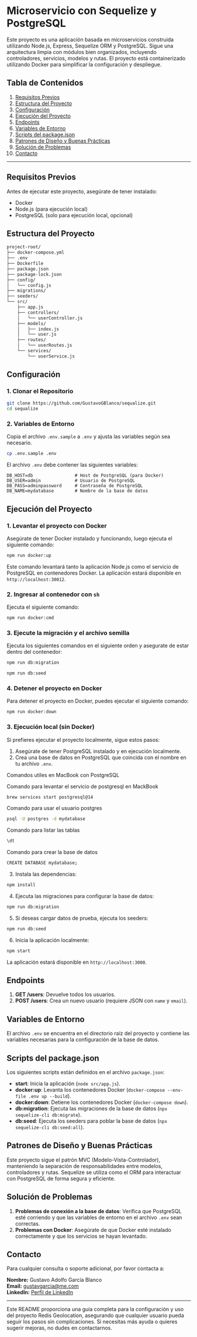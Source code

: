 
# Microservicio con Sequelize y PostgreSQL

Este proyecto es una aplicación basada en microservicios construida utilizando Node.js, Express, Sequelize ORM y PostgreSQL. Sigue una arquitectura limpia con módulos bien organizados, incluyendo controladores, servicios, modelos y rutas. El proyecto está containerizado utilizando Docker para simplificar la configuración y despliegue.

## Tabla de Contenidos

1. [Requisitos Previos](#requisitos-previos)
2. [Estructura del Proyecto](#estructura-del-proyecto)
3. [Configuración](#configuración)
4. [Ejecución del Proyecto](#ejecución-del-proyecto)
5. [Endpoints](#endpoints)
6. [Variables de Entorno](#variables-de-entorno)
7. [Scripts del package.json](#scripts-del-package-json)
8. [Patrones de Diseño y Buenas Prácticas](#patrones-de-diseño-y-buenas-prácticas)
9. [Solución de Problemas](#solución-de-problemas)
10. [Contacto](#contacto)

---

## Requisitos Previos

Antes de ejecutar este proyecto, asegúrate de tener instalado:

- Docker
- Node.js (para ejecución local)
- PostgreSQL (solo para ejecución local, opcional)

## Estructura del Proyecto

```bash
project-root/
├── docker-compose.yml
├── .env
├── Dockerfile
├── package.json
├── package-lock.json
├── config/
│   └── config.js
├── migrations/
├── seeders/
└── src/
    ├── app.js
    ├── controllers/
    │   └── userController.js
    ├── models/
    │   ├── index.js
    │   └── user.js
    ├── routes/
    │   └── userRoutes.js
    └── services/
        └── userService.js
```

## Configuración

### 1. Clonar el Repositorio

```bash
git clone https://github.com/GustavoGBlanco/sequalize.git
cd sequalize
```

### 2. Variables de Entorno

Copia el archivo `.env.sample` a `.env` y ajusta las variables según sea necesario.

```bash
cp .env.sample .env
```

El archivo `.env` debe contener las siguientes variables:

```env
DB_HOST=db                # Host de PostgreSQL (para Docker)
DB_USER=admin             # Usuario de PostgreSQL
DB_PASS=adminpassword     # Contraseña de PostgreSQL
DB_NAME=mydatabase        # Nombre de la base de datos
```

## Ejecución del Proyecto

### 1. Levantar el proyecto con Docker

Asegúrate de tener Docker instalado y funcionando, luego ejecuta el siguiente comando:

```bash
npm run docker:up
```

Este comando levantará tanto la aplicación Node.js como el servicio de PostgreSQL en contenedores Docker. La aplicación estará disponible en `http://localhost:30012`.

### 2. Ingresar al contenedor con `sh`

Ejecuta el siguiente comando:

```bash
npm run docker:cmd
```
### 3. Ejecute la migración y el archivo semilla

Ejecuta los siguientes comandos en el siguiente orden y asegurate de estar dentro del contenedor:

```bash
npm run db:migration
```
```bash
npm run db:seed
```

### 4. Detener el proyecto en Docker

Para detener el proyecto en Docker, puedes ejecutar el siguiente comando:

```bash
npm run docker:down
```

### 3. Ejecución local (sin Docker)

Si prefieres ejecutar el proyecto localmente, sigue estos pasos:

1. Asegúrate de tener PostgreSQL instalado y en ejecución localmente.
2. Crea una base de datos en PostgreSQL que coincida con el nombre en tu archivo `.env`.

Comandos utiles en MacBook con PostgreSQL

Comando para levantar el servicio de postgresql en MackBook

```bash
brew services start postgresql@14
```

Comando para usar el usuario postgres 

```bash
psql -U postgres -d mydatabase
```

Comando para listar las tablas

```bash
\dt
```

Comando para crear la base de datos
```bash
CREATE DATABASE mydatabase;
```
   
3. Instala las dependencias:

```bash
npm install
```

4. Ejecuta las migraciones para configurar la base de datos:

```bash
npm run db:migration
```

5. Si deseas cargar datos de prueba, ejecuta los seeders:

```bash
npm run db:seed
```

6. Inicia la aplicación localmente:

```bash
npm start
```

La aplicación estará disponible en `http://localhost:3000`.

## Endpoints

1. **GET /users**: Devuelve todos los usuarios.
2. **POST /users**: Crea un nuevo usuario (requiere JSON con `name` y `email`).

## Variables de Entorno

El archivo `.env` se encuentra en el directorio raíz del proyecto y contiene las variables necesarias para la configuración de la base de datos.

## Scripts del package.json

Los siguientes scripts están definidos en el archivo `package.json`:

- **start**: Inicia la aplicación (`node src/app.js`).
- **docker:up**: Levanta los contenedores Docker (`docker-compose --env-file .env up --build`).
- **docker:down**: Detiene los contenedores Docker (`docker-compose down`).
- **db:migration**: Ejecuta las migraciones de la base de datos (`npx sequelize-cli db:migrate`).
- **db:seed**: Ejecuta los seeders para poblar la base de datos (`npx sequelize-cli db:seed:all`).

## Patrones de Diseño y Buenas Prácticas

Este proyecto sigue el patrón MVC (Modelo-Vista-Controlador), manteniendo la separación de responsabilidades entre modelos, controladores y rutas. Sequelize se utiliza como el ORM para interactuar con PostgreSQL de forma segura y eficiente.

## Solución de Problemas

1. **Problemas de conexión a la base de datos**: Verifica que PostgreSQL esté corriendo y que las variables de entorno en el archivo `.env` sean correctas.
2. **Problemas con Docker**: Asegúrate de que Docker esté instalado correctamente y que los servicios se hayan levantado.

## Contacto

Para cualquier consulta o soporte adicional, por favor contacta a:

**Nombre:** Gustavo Adolfo García Blanco  
**Email:** [gustavgarcia@me.com](mailto:gustavgarcia@me.com)  
**LinkedIn:** [Perfil de LinkedIn](https://www.linkedin.com/in/gustavogblanco)

---

Este README proporciona una guía completa para la configuración y uso del proyecto Redis Geolocation, asegurando que cualquier usuario pueda seguir los pasos sin complicaciones. Si necesitas más ayuda o quieres sugerir mejoras, no dudes en contactarnos.
